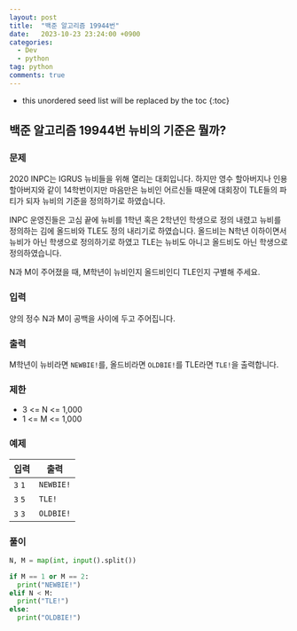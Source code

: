 ```yaml
---
layout: post
title:  "백준 알고리즘 19944번"
date:   2023-10-23 23:24:00 +0900
categories: 
  - Dev
  - python
tag: python
comments: true
---
```


* this unordered seed list will be replaced by the toc
{:toc}

## 백준 알고리즘 19944번 뉴비의 기준은 뭘까?

### 문제

2020 INPC는 IGRUS 뉴비들을 위해 열리는 대회입니다. 하지만 영수 할아버지나 인용 할아버지와 같이 14학번이지만 마음만은 뉴비인 어르신들 때문에 대회장이 TLE들의 파티가 되자 뉴비의 기준을 정의하기로 하였습니다.

INPC 운영진들은 고심 끝에 뉴비를 1학년 혹은 2학년인 학생으로 정의 내렸고 뉴비를 정의하는 김에 올드비와 TLE도 정의 내리기로 하였습니다. 올드비는 N학년 이하이면서 뉴비가 아닌 학생으로 정의하기로 하였고 TLE는 뉴비도 아니고 올드비도 아닌 학생으로 정의하였습니다.

N과 M이 주어졌을 때, M학년이 뉴비인지 올드비인디 TLE인지 구별해 주세요.

### 입력

양의 정수 N과 M이 공백을 사이에 두고 주어집니다.

### 출력

M학년이 뉴비라면 `NEWBIE!`를, 올드비라면 `OLDBIE!`를 TLE라면 `TLE!`을 출력합니다.

### 제한

- 3 <= N <= 1,000
- 1 <= M <= 1,000

### 예제

| 입력 | 출력 |
| --- | --- |
| `3` `1` | `NEWBIE!` |
| `3` `5` | `TLE!` |
| `3` `3` | `OLDBIE!` |

### 풀이

```py
N, M = map(int, input().split())

if M == 1 or M == 2:
  print("NEWBIE!")
elif N < M:
  print("TLE!")
else:
  print("OLDBIE!")
```